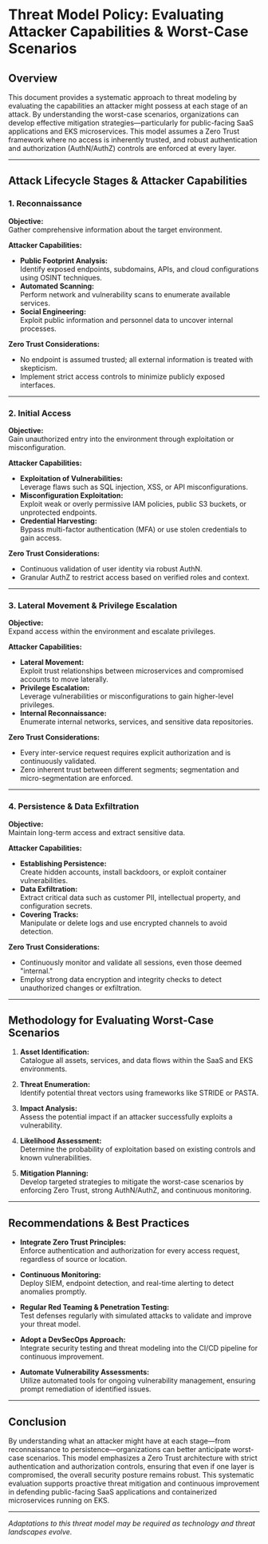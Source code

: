 # Threat Model Policy: Evaluating Attacker Capabilities & Worst-Case Scenarios

## Overview

This document provides a systematic approach to threat modeling by evaluating the capabilities an attacker might possess at each stage of an attack. By understanding the worst-case scenarios, organizations can develop effective mitigation strategies—particularly for public-facing SaaS applications and EKS microservices. This model assumes a Zero Trust framework where no access is inherently trusted, and robust authentication and authorization (AuthN/AuthZ) controls are enforced at every layer.

---

## Attack Lifecycle Stages & Attacker Capabilities

### 1. Reconnaissance

**Objective:**  
Gather comprehensive information about the target environment.

**Attacker Capabilities:**
- **Public Footprint Analysis:**  
  Identify exposed endpoints, subdomains, APIs, and cloud configurations using OSINT techniques.
- **Automated Scanning:**  
  Perform network and vulnerability scans to enumerate available services.
- **Social Engineering:**  
  Exploit public information and personnel data to uncover internal processes.

**Zero Trust Considerations:**  
- No endpoint is assumed trusted; all external information is treated with skepticism.
- Implement strict access controls to minimize publicly exposed interfaces.

---

### 2. Initial Access

**Objective:**  
Gain unauthorized entry into the environment through exploitation or misconfiguration.

**Attacker Capabilities:**
- **Exploitation of Vulnerabilities:**  
  Leverage flaws such as SQL injection, XSS, or API misconfigurations.
- **Misconfiguration Exploitation:**  
  Exploit weak or overly permissive IAM policies, public S3 buckets, or unprotected endpoints.
- **Credential Harvesting:**  
  Bypass multi-factor authentication (MFA) or use stolen credentials to gain access.

**Zero Trust Considerations:**  
- Continuous validation of user identity via robust AuthN.
- Granular AuthZ to restrict access based on verified roles and context.

---

### 3. Lateral Movement & Privilege Escalation

**Objective:**  
Expand access within the environment and escalate privileges.

**Attacker Capabilities:**
- **Lateral Movement:**  
  Exploit trust relationships between microservices and compromised accounts to move laterally.
- **Privilege Escalation:**  
  Leverage vulnerabilities or misconfigurations to gain higher-level privileges.
- **Internal Reconnaissance:**  
  Enumerate internal networks, services, and sensitive data repositories.

**Zero Trust Considerations:**  
- Every inter-service request requires explicit authorization and is continuously validated.
- Zero inherent trust between different segments; segmentation and micro-segmentation are enforced.

---

### 4. Persistence & Data Exfiltration

**Objective:**  
Maintain long-term access and extract sensitive data.

**Attacker Capabilities:**
- **Establishing Persistence:**  
  Create hidden accounts, install backdoors, or exploit container vulnerabilities.
- **Data Exfiltration:**  
  Extract critical data such as customer PII, intellectual property, and configuration secrets.
- **Covering Tracks:**  
  Manipulate or delete logs and use encrypted channels to avoid detection.

**Zero Trust Considerations:**  
- Continuously monitor and validate all sessions, even those deemed "internal."
- Employ strong data encryption and integrity checks to detect unauthorized changes or exfiltration.

---

## Methodology for Evaluating Worst-Case Scenarios

1. **Asset Identification:**  
   Catalogue all assets, services, and data flows within the SaaS and EKS environments.

2. **Threat Enumeration:**  
   Identify potential threat vectors using frameworks like STRIDE or PASTA.

3. **Impact Analysis:**  
   Assess the potential impact if an attacker successfully exploits a vulnerability.

4. **Likelihood Assessment:**  
   Determine the probability of exploitation based on existing controls and known vulnerabilities.

5. **Mitigation Planning:**  
   Develop targeted strategies to mitigate the worst-case scenarios by enforcing Zero Trust, strong AuthN/AuthZ, and continuous monitoring.

---

## Recommendations & Best Practices

- **Integrate Zero Trust Principles:**  
  Enforce authentication and authorization for every access request, regardless of source or location.
  
- **Continuous Monitoring:**  
  Deploy SIEM, endpoint detection, and real-time alerting to detect anomalies promptly.

- **Regular Red Teaming & Penetration Testing:**  
  Test defenses regularly with simulated attacks to validate and improve your threat model.

- **Adopt a DevSecOps Approach:**  
  Integrate security testing and threat modeling into the CI/CD pipeline for continuous improvement.

- **Automate Vulnerability Assessments:**  
  Utilize automated tools for ongoing vulnerability management, ensuring prompt remediation of identified issues.

---

## Conclusion

By understanding what an attacker might have at each stage—from reconnaissance to persistence—organizations can better anticipate worst-case scenarios. 
 This model emphasizes a Zero Trust architecture with strict authentication and authorization controls, ensuring that even if one layer is compromised, the overall security posture remains robust. 
    This systematic evaluation supports proactive threat mitigation and continuous improvement in defending public-facing SaaS applications and containerized microservices running on EKS.

---

*Adaptations to this threat model may be required as technology and threat landscapes evolve.*
